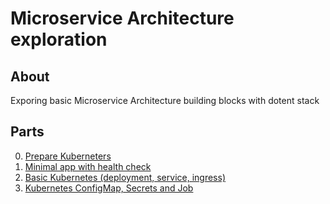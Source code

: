 # Microservice Architecture exploration

## About
Exporing basic Microservice Architecture building blocks with dotent stack

## Parts
0. [Prepare Kuberneters](deploy/00_k8s_init/README.md)
1. [Minimal app with health check](deploy/01_k8s_hc/README.md)
2. [Basic Kubernetes (deployment, service, ingress)](deploy/02_k8s_basics/README.md)
3. [Kubernetes ConfigMap, Secrets and Job](deploy/03_k8s_configmap_job/README.md)